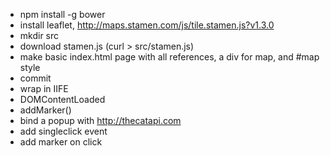 - npm install -g bower
- install leaflet, http://maps.stamen.com/js/tile.stamen.js?v1.3.0
- mkdir src
- download stamen.js (curl  > src/stamen.js)
- make basic index.html page with all references, a div for map, and #map style
- commit
- wrap in IIFE
- DOMContentLoaded
- addMarker()
- bind a popup with http://thecatapi.com
- add singleclick event
- add marker on click
